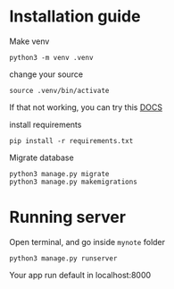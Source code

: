 # Installation guide

Make venv
```
python3 -m venv .venv
```

change your source
```
source .venv/bin/activate
```

If that not working, you can try this <a href="https://docs.python.org/3/library/venv.html">DOCS</a>

install requirements 
```
pip install -r requirements.txt
```

Migrate database 
```
python3 manage.py migrate
python3 manage.py makemigrations
```

# Running server

Open terminal, and go inside ``mynote`` folder
```
python3 manage.py runserver
```

Your app run default in localhost:8000